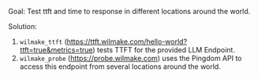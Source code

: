 Goal: Test ttft and time to response in different locations around the world.

Solution:

1. `wilmake_ttft` (https://ttft.wilmake.com/hello-world?ttft=true&metrics=true) tests TTFT for the provided LLM Endpoint.
2. `wilmake_probe` (https://probe.wilmake.com) uses the Pingdom API to access this endpoint from several locations around the world.
